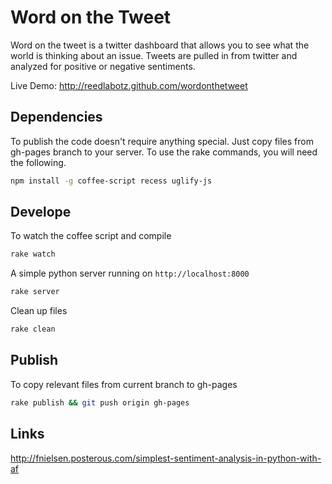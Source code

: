 Word on the Tweet
=================
Word on the tweet is a twitter dashboard that allows you to see what the world is thinking about an issue.
Tweets are pulled in from twitter and analyzed for positive or negative sentiments.

Live Demo: http://reedlabotz.github.com/wordonthetweet

Dependencies
------------
To publish the code doesn't require anything special. Just copy files from gh-pages branch to your server. 
To use the rake commands, you will need the following.
```bash
npm install -g coffee-script recess uglify-js
```

Develope
--------
To watch the coffee script and compile
```bash
rake watch
```

A simple python server running on `http://localhost:8000`
```bash
rake server
```

Clean up files
```bash
rake clean
```

Publish
-------
To copy relevant files from current branch to gh-pages
```bash
rake publish && git push origin gh-pages
```

Links
-----
http://fnielsen.posterous.com/simplest-sentiment-analysis-in-python-with-af